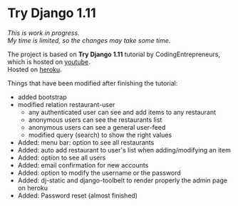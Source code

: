 # Try Django 1.11

<p class="text-muted">
    <i>
        This is work in progress.<br/>
        My time is limited, so the changes may take some time.
    </i>
</p>

<p>
    The project is based on <strong>Try Django 1.11</strong> tutorial by CodingEntrepreneurs, which is hosted on
    <a href="https://www.youtube.com/watch?v=yDv5FIAeyoY">youtube</a>.
    <br/>Hosted on <a href="https://gabriel-muy-picky.herokuapp.com/">heroku</a>.
</p>

Things that have been modified after finishing the tutorial:
<ul>
    <li>added bootstrap</li>
    <li>modified relation restaurant-user
        <ul>
            <li>any authenticated user can see and add items to any restaurant</li>
            <li>anonymous users can see the restaurants list</li>
            <li>anonymous users can see a general user-feed</li>
            <li>modified query (search) to show the right values</li>
        </ul>
    <li>Added: menu bar: option to see all restaurants</li>
    <li>Added: auto add restaurant to user's list when adding/modifying an item</li>
    <li>Added: option to see all users</li>
    <li>Added: email confirmation for new accounts</li>
    <li>Added: option to modify the username or the password</li>
    <li>Added: dj-static and django-toolbelt to render properly the admin page on heroku</li>
    <li>Added: Password reset (almost finished)</li>

</ul>
